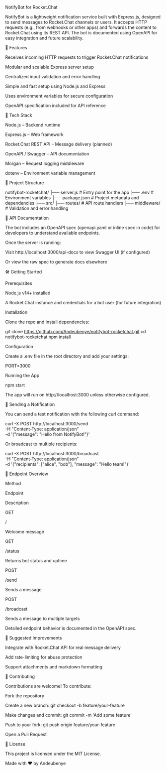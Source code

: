 NotifyBot for Rocket.Chat

NotifyBot is a lightweight notification service built with Express.js, designed to send messages to Rocket.Chat channels or users. It accepts HTTP requests (e.g., from webhooks or other apps) and forwards the content to Rocket.Chat using its REST API. The bot is documented using OpenAPI for easy integration and future scalability.

🚀 Features

Receives incoming HTTP requests to trigger Rocket.Chat notifications

Modular and scalable Express server setup

Centralized input validation and error handling

Simple and fast setup using Node.js and Express

Uses environment variables for secure configuration

OpenAPI specification included for API reference

📆 Tech Stack

Node.js – Backend runtime

Express.js – Web framework

Rocket.Chat REST API – Message delivery (planned)

OpenAPI / Swagger – API documentation

Morgan – Request logging middleware

dotenv – Environment variable management

📁 Project Structure

notifybot-rocketchat/
├── server.js                # Entry point for the app
├── .env                     # Environment variables
├── package.json            # Project metadata and dependencies
├── src/
    ├── routes/              # API route handlers
    ├── middleware/          # Validation and error handling

📄 API Documentation

The bot includes an OpenAPI spec (openapi.yaml or inline spec in code) for developers to understand available endpoints.

Once the server is running:

Visit http://localhost:3000/api-docs to view Swagger UI (if configured)

Or view the raw spec to generate docs elsewhere

🛠️ Getting Started

Prerequisites

Node.js v14+ installed

A Rocket.Chat instance and credentials for a bot user (for future integration)

Installation

Clone the repo and install dependencies:

git clone https://github.com/Andeubenye/notifybot-rocketchat.git
cd notifybot-rocketchat
npm install

Configuration

Create a .env file in the root directory and add your settings:

PORT=3000

Running the App

npm start

The app will run on http://localhost:3000 unless otherwise configured.

🦢 Sending a Notification

You can send a test notification with the following curl command:

curl -X POST http://localhost:3000/send \
  -H "Content-Type: application/json" \
  -d '{"message": "Hello from NotifyBot!"}'

Or broadcast to multiple recipients:

curl -X POST http://localhost:3000/broadcast \
  -H "Content-Type: application/json" \
  -d '{"recipients": ["alice", "bob"], "message": "Hello team!"}'

🤖 Endpoint Overview

Method

Endpoint

Description

GET

/

Welcome message

GET

/status

Returns bot status and uptime

POST

/send

Sends a message

POST

/broadcast

Sends a message to multiple targets

Detailed endpoint behavior is documented in the OpenAPI spec.

📓 Suggested Improvements

Integrate with Rocket.Chat API for real message delivery

Add rate-limiting for abuse protection

Support attachments and markdown formatting

🤝 Contributing

Contributions are welcome! To contribute:

Fork the repository

Create a new branch: git checkout -b feature/your-feature

Make changes and commit: git commit -m 'Add some feature'

Push to your fork: git push origin feature/your-feature

Open a Pull Request

📜 License

This project is licensed under the MIT License.

Made with ❤️ by Andeubenye

